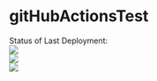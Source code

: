 # gitHubActionsTest
Status of Last Deployment:<br>
<img src="https://github.com/oshcherbina17/gitHubActionsTest/workflows/gitHubActionsTest/badge.svg?branch=master"><br>
<img src="https://github.com/oshcherbina17/gitHubActionsTest/workflows/cronTest/badge.svg?branch=master"><br>
<img src="https://github.com/oshcherbina17/gitHubActionsTest/workflows/githubActionsWithArchiveTestReport/badge.svg?branch=master"><br>

